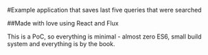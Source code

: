 #Example application that saves last five queries that were searched

##Made with love using React and Flux

This is a PoC, so everything is minimal - almost zero ES6, small build system and everything is by the book.